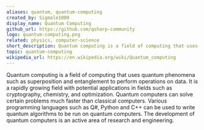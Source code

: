 ```yaml
---
aliases: quantum, quantum-computing
created_by: Sigmale1000
display_name: Quantum Computing
github_url: https://github.com/qsharp-community
logo: quantum-computing.png
related: physics, computer-science
short_description: Quantum computing is a field of computing that uses quantum phenomena to perform operations on data.
topic: quantum-computing
wikipedia_url: https://en.wikipedia.org/wiki/Quantum_computing
---
```

Quantum computing is a field of computing that uses quantum phenomena such as superposition and entanglement to perform operations on data. It is a rapidly growing field with potential applications in fields such as cryptography, chemistry, and optimization. Quantum computers can solve certain problems much faster than classical computers. Various programming languages such as Q#, Python and C++ can be used to write quantum algorithms to be run on quantum computers. The development of quantum computers is an active area of research and engineering.
